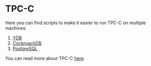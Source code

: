 # TPC-C

Here you can find scripts to make it easier to run TPC-C on multiple machines:
1. [YDB](ydb/README.md)
2. [CockroachDB](cockroach/README.md)
3. [PostgreSQL](postgresql/README.md)

You can read more about TPC-C [here](https://www.tpc.org/tpcc/).
